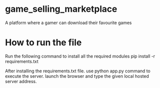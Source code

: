 # game_selling_marketplace
A platform where a gamer can download their favourite games

# How to run the file
Run the following command to install all the required modules
pip install -r requirements.txt

After installing the requirements.txt file. use python app.py command to execute the server.
launch the browser and type the given local hosted server address.
